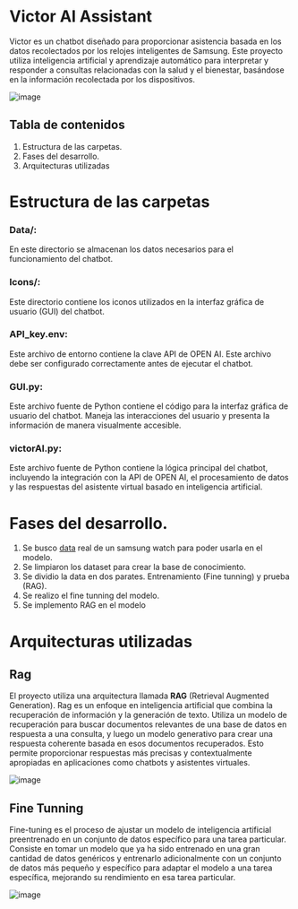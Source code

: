 # Victor AI Assistant

Victor es un chatbot  diseñado para proporcionar asistencia basada en los datos recolectados por los relojes 
inteligentes de Samsung. Este proyecto utiliza inteligencia artificial y aprendizaje automático para interpretar 
y responder a consultas relacionadas con la salud y el bienestar, basándose en la información recolectada por 
los dispositivos.


![image](https://github.com/repositoriosHackaton/Turing/assets/76980571/6c33f5ed-295a-4c51-961c-83af38780c22)

## Tabla de contenidos

1. Estructura de las carpetas.
2. Fases del desarrollo.
3. Arquitecturas utilizadas


# Estructura de las carpetas

  ### **Data/:** 
  En este directorio se almacenan los datos necesarios para el funcionamiento del chatbot.

  ### **Icons/:** 
  Este directorio contiene los iconos utilizados en la interfaz gráfica de usuario (GUI) del chatbot.

  ### **API_key.env:** 
  Este archivo de entorno contiene la clave API de OPEN AI. Este archivo debe ser configurado correctamente
  antes de ejecutar el chatbot.

  ### **GUI.py:** 
  Este archivo fuente de Python contiene el código para la interfaz gráfica de usuario del chatbot. Maneja las
  interacciones del usuario y presenta la información de manera visualmente accesible.

  ### **victorAI.py:** 
  Este archivo fuente de Python contiene la lógica principal del chatbot, incluyendo la integración con la API
  de OPEN AI, el procesamiento de datos y las respuestas del asistente virtual basado en inteligencia artificial.

# Fases del desarrollo.
  1. Se busco [data](https://www.kaggle.com/datasets/djamchid92/samsung-health) real de un samsung watch para poder usarla en el modelo.
  2. Se limpiaron los dataset para crear la base de conocimiento.
  3. Se dividio la data en dos parates. Entrenamiento (Fine tunning) y prueba (RAG).
  4. Se realizo el fine tunning del modelo.
  5. Se implemento RAG en el modelo

# Arquitecturas utilizadas
## Rag
El proyecto utiliza una arquitectura llamada **RAG** (Retrieval Augmented Generation). Rag es un enfoque en inteligencia artificial que 
combina la recuperación de información y la generación de texto. Utiliza un modelo de recuperación para buscar documentos relevantes de 
una base de datos en respuesta a una consulta, y luego un modelo generativo para crear una respuesta coherente basada en esos documentos 
recuperados. Esto permite proporcionar respuestas más precisas y contextualmente apropiadas en aplicaciones como chatbots y asistentes 
virtuales.


![image](https://github.com/HarolReyes0/Turing/assets/76980571/9c468ac2-9fa0-49db-aa01-3848974ceea6)

## Fine Tunning
Fine-tuning es el proceso de ajustar un modelo de inteligencia artificial preentrenado en un conjunto de datos específico para una tarea 
particular. Consiste en tomar un modelo que ya ha sido entrenado en una gran cantidad de datos genéricos y entrenarlo adicionalmente con 
un conjunto de datos más pequeño y específico para adaptar el modelo a una tarea específica, mejorando su rendimiento en esa tarea particular.

![image](https://github.com/HarolReyes0/Turing/assets/76980571/21125987-b793-4444-b235-af2297d35c1f)
